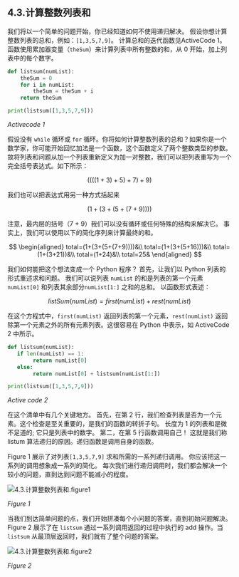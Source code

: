 ## 4.3.计算整数列表和

我们将以一个简单的问题开始，你已经知道如何不使用递归解决。 假设你想计算整数列表的总和，例如：`[1,3,5,7,9]`。 计算总和的迭代函数见ActiveCode 1。函数使用累加器变量（`theSum`）来计算列表中所有整数的和，从 0 开始，加上列表中的每个数字。

```python
def listsum(numList):
    theSum = 0
    for i in numList:
        theSum = theSum + i
    return theSum

print(listsum([1,3,5,7,9]))

```

*Activecode 1*

假设没有 `while` 循环或 `for` 循环。你将如何计算整数列表的总和？如果你是一个数学家，你可能开始回忆加法是一个函数，这个函数定义了两个整数类型的参数。故将列表和问题从加一个列表重新定义为加一对整数，我们可以把列表重写为一个完全括号表达式。如下所示：

$$
((((1+3)+5)+7)+9)
$$

我们也可以把表达式用另一种方式括起来

$$
(1+(3+(5+(7+9))))
$$

注意，最内层的括号（7 + 9）我们可以没有循环或任何特殊的结构来解决它。 事实上，我们可以使用以下的简化序列来计算最终的和。

$$
\begin{aligned}
total=(1+(3+(5+(7+9))))&\\
total=(1+(3+(5+16)))&\\
total=(1+(3+21))&\\
total=(1+24)&\\
total=25&
\end{aligned}
$$

我们如何能把这个想法变成一个 Python 程序？ 首先，让我们以 Python 列表的形式重述求和问题。 我们可以说列表 `numList` 的和是列表的第一个元素`numList[0]` 和列表其余部分`numList[1:]` 之和的总和。 以函数形式表述：

$$
listSum(numList)=first(numList)+rest(numList)
$$

在这个方程式中，`first(numList)` 返回列表的第一个元素，`rest(numList)` 返回除第一个元素之外的所有元素列表。这很容易在 Python 中表示，如 ActiveCode 2 中所示。

```python
def listsum(numList):
   if len(numList) == 1:
        return numList[0]
   else:
        return numList[0] + listsum(numList[1:])

print(listsum([1,3,5,7,9]))
```

*Active code 2*

在这个清单中有几个关键地方。 首先，在第 2 行，我们检查列表是否为一个元素。这个检查是至关重要的，是我们的函数的转折子句。 长度为 1 的列表和是微不足道的; 它只是列表中的数字。 第二，在第 5 行函数调用自己！ 这就是我们称 listum 算法递归的原因。递归函数是调用自身的函数。

Figure 1 展示了对列表`[1,3,5,7,9]` 求和所需的一系列递归调用。 你应该把这一系列的调用想象成一系列的简化。 每次我们进行递归调用时，我们都会解决一个较小的问题，直到达到问题不能减小的程度。

![4.3.计算整数列表和.figure1](assets/4.3.%E8%AE%A1%E7%AE%97%E6%95%B4%E6%95%B0%E5%88%97%E8%A1%A8%E5%92%8C.figure1.png)

*Figure 1*

当我们到达简单问题的点，我们开始拼凑每个小问题的答案，直到初始问题解决。Figure 2 展示了在 `listsum` 通过一系列调用返回的过程中执行的 add 操作。当 `listsum` 从最顶层返回时，我们就有了整个问题的答案。

![4.3.计算整数列表和.figure2](assets/4.3.%E8%AE%A1%E7%AE%97%E6%95%B4%E6%95%B0%E5%88%97%E8%A1%A8%E5%92%8C.figure2.png)

*Figure 2*
